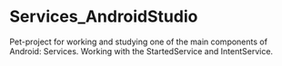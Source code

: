 # Services_AndroidStudio 
Pet-project for working and studying one of the main components of Android: Services. Working with the StartedService and IntentService.
